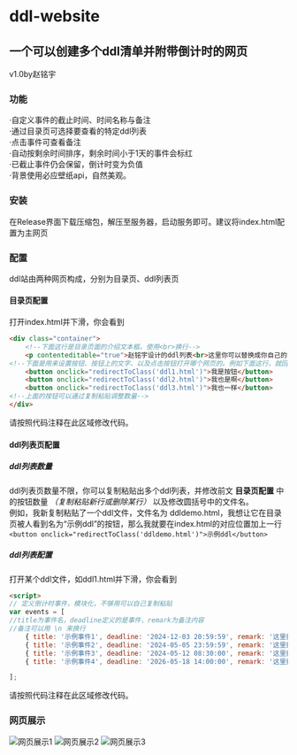 # ddl-website
## 一个可以创建多个ddl清单并附带倒计时的网页
v1.0by赵铭宇
### 功能
·自定义事件的截止时间、时间名称与备注<br>
·通过目录页可选择要查看的特定ddl列表<br>
·点击事件可查看备注<br>
·自动按剩余时间排序，剩余时间小于1天的事件会标红<br>
·已截止事件仍会保留，倒计时变为负值<br>
·背景使用必应壁纸api，自然美观。<br>

### 安装
在Release界面下载压缩包，解压至服务器，启动服务即可。建议将index.html配置为主网页

### 配置
ddl站由两种网页构成，分别为目录页、ddl列表页

#### 目录页配置
打开index.html并下滑，你会看到
```html
<div class="container">
    <!--下面这行是目录页面的介绍文本框。使用<br>换行-->
    <p contenteditable="true">赵铭宇设计的ddl列表<br>这里你可以替换成你自己的简介<br>点击某个事项将弹出其对应的具体内容备注<br>君子协定，使用时候请标注我的名字赵铭宇</p>
<!--下面是用来设置按钮、按钮上的文字、以及点击按钮打开哪个网页的。例如下面这行，就回生成一个上面写着我是按钮四个字的按钮，点击后会打开同目录下的ddl1.html网页-->
    <button onclick="redirectToClass('ddl1.html')">我是按钮</button>
    <button onclick="redirectToClass('ddl2.html')">我也是啊</button>
    <button onclick="redirectToClass('ddl3.html')">我也一样</button>
<!--上面的按钮可以通过复制粘贴调整数量-->
</div>
```
请按照代码注释在此区域修改代码。

#### ddl列表页配置

##### ddl列表数量
ddl列表页数量不限，你可以复制粘贴出多个ddl列表，并修改前文 **目录页配置** 中的按钮数量 _（复制粘贴新行或删除某行）_  以及修改圆括号中的文件名。<br>
例如，我新复制粘贴了一个ddl文件，文件名为 ddldemo.html，我想让它在目录页被人看到名为“示例ddl”的按钮，那么我就要在index.html的对应位置加上一行<br>
`<button onclick="redirectToClass('ddldemo.html')">示例ddl</button>`

##### ddl列表配置
打开某个ddl文件，如ddl1.html并下滑，你会看到
```html
<script>
// 定义倒计时事件，模块化，不够用可以自己复制粘贴
var events = [
//title为事件名，deadline定义的是事件，remark为备注内容
//备注可以用 \n 来换行
    { title: '示例事件1', deadline: '2024-12-03 20:59:59', remark: '这里换成备注' },
    { title: '示例事件2', deadline: '2024-05-05 23:59:59', remark: '这里换成备注' },
    { title: '示例事件3', deadline: '2024-05-12 08:30:00', remark: '这里换成备注' },
    { title: '示例事件4', deadline: '2026-05-18 14:00:00', remark: '这里换成备注' },

];
```
请按照代码注释在此区域修改代码。

### 网页展示
![网页展示1](https://github.com/zhaomingyuChina/ddl-website/blob/main/demopicture/picture1.jpg)
![网页展示2](https://github.com/zhaomingyuChina/ddl-website/blob/main/demopicture/picture2.jpg)
![网页展示3](https://github.com/zhaomingyuChina/ddl-website/blob/main/demopicture/picture3.jpg)
